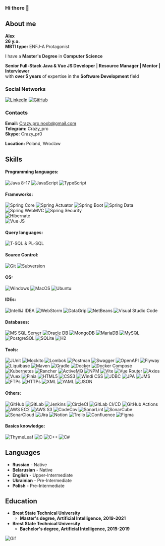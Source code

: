 ### Hi there 👋

## About me
**Alex**\
**26 y.o.**\
**MBTI type:** ENFJ-A Protagonist

I have a **Master's Degree** in **Computer Science**

**Senior Full-Stack Java & Vue JS Developer | Resource Manager | Mentor | Interviewer** \
with **over 5 years** of expertise in the **Software Development** field

### Social Networks
[![LinkedIn](https://img.shields.io/badge/-LinkedIn-blue?logo=linkedin&logoColor=white&style=for-the-badge)](https://www.linkedin.com/in/crazy-pro)
[![GitHub](https://img.shields.io/badge/-GitHub-black?style=for-the-badge&logo=GitHub&logoColor=white)](https://github.com/Crazy-pro)

### Contacts
**Email:** Crazy.pro.noob@gmail.com\
**Telegram:** Crazy_pro\
**Skype:** Crazy_pr0

**Location:** Poland, Wroclaw

## Skills
#### Programming languages:
![Java 8-17](https://img.shields.io/badge/-Java_8--17-black?style=for-the-badge&logo=oracle&logoColor=orange)
![JavaScript](https://img.shields.io/badge/-JavaScript-black?style=for-the-badge&logo=javascript&logoColor=yellow)
![TypeScript](https://img.shields.io/badge/-TypeScript-black?style=for-the-badge&logo=typescript&logoColor=blue)
#### Frameworks:
![Spring Core](https://img.shields.io/badge/-Spring-black?style=for-the-badge&logo=spring&logoColor=green)
![Spring Actuator](https://img.shields.io/badge/-Actuator-black?style=for-the-badge&logo=spring&logoColor=green)
![Spring Boot](https://img.shields.io/badge/-Boot-black?style=for-the-badge&logo=spring-boot&logoColor=green)
![Spring Data](https://img.shields.io/badge/-Data-black?style=for-the-badge&logo=spring&logoColor=green)
![Spring WebMVC](https://img.shields.io/badge/-WebMVC-black?style=for-the-badge&logo=spring&logoColor=green)
![Spring Security](https://img.shields.io/badge/-Security-black?style=for-the-badge&logo=spring-security&logoColor=green)\
![Hibernate](https://img.shields.io/badge/-Hibernate-black?style=for-the-badge&logo=hibernate&logoColor=grey)\
![Vue JS](https://img.shields.io/badge/-Vue_js-black?style=for-the-badge&logo=vue.js&logoColor=mint)
#### Query languages:
![T-SQL & PL-SQL](https://img.shields.io/badge/-T--SQL_&_PL--SQL-black?style=for-the-badge)
#### Source Control: 
![Git](https://img.shields.io/badge/-Git-black?style=for-the-badge&logo=git&logoColor=tomato)
![Subversion](https://img.shields.io/badge/-Subversion-black?style=for-the-badge&logo=subversion&logoColor=blue)
#### OS:
![Windows](https://img.shields.io/badge/-Windows-black?style=for-the-badge&logo=windows&logoColor=blue)
![MacOS](https://img.shields.io/badge/-MacOS-black?style=for-the-badge&logo=macos&logoColor=blue)
![Ubuntu](https://img.shields.io/badge/-Ubuntu-black?style=for-the-badge&logo=ubuntu&logoColor=tomato)
#### IDEs:
![IntelliJ IDEA](https://img.shields.io/badge/-IntelliJ_IDEA-black?style=for-the-badge&logo=intellij-idea&logoColor=red)
![WebStorm](https://img.shields.io/badge/-WebStorm-black?style=for-the-badge&logo=WebStorm&logoColor=blue)
![DataGrip](https://img.shields.io/badge/-DataGrip-black?style=for-the-badge&logo=datagrip&logoColor=gray)
![NetBeans](https://img.shields.io/badge/-NetBeans-black?style=for-the-badge&logo=netbeans&logoColor=blue)
![Visual Studio Code](https://img.shields.io/badge/-VS_Code-black?style=for-the-badge&logo=visual-studio-code&logoColor=blue)
#### Databases:
![MS SQL Server](https://img.shields.io/badge/-MS_SQL_Server-black?style=for-the-badge&logo=microsoft-sql-server&logoColor=red)
![Oracle DB](https://img.shields.io/badge/-Oracle_DB-black?style=for-the-badge&logo=oracle&logoColor=orange)
![MongoDB](https://img.shields.io/badge/-MongoDB-black?style=for-the-badge&logo=mongodb&logoColor=green)
![MariaDB](https://img.shields.io/badge/-MariaDB-black?style=for-the-badge&logo=mariadb&logoColor=brown)
![MySQL](https://img.shields.io/badge/-MySQL-black?style=for-the-badge&logo=mysql&logoColor=blue)
![PostgreSQL](https://img.shields.io/badge/-PostgreSQL-black?style=for-the-badge&logo=postgresql&logoColor=blue)
![SQLite](https://img.shields.io/badge/-SQLite-black?style=for-the-badge&logo=sqlite&logoColor=blue)
![H2](https://img.shields.io/badge/-H2-black?style=for-the-badge&logo=h2&logoColor=yellow)
#### Tools:
![JUnit](https://img.shields.io/badge/-JUnit-black?style=for-the-badge&logo=junit5&logoColor=red)
![Mockito](https://img.shields.io/badge/-Mockito-black?style=for-the-badge&logo=mockito&logoColor=blue)
![Lombok](https://img.shields.io/badge/-Lombok-black?style=for-the-badge&logo=lombok&logoColor=green)
![Postman](https://img.shields.io/badge/-Postman-black?style=for-the-badge&logo=postman&logoColor=orange)
![Swagger](https://img.shields.io/badge/-Swagger-black?style=for-the-badge&logo=swagger&logoColor=orange)
![OpenAPI](https://img.shields.io/badge/-OpenAPI-black?style=for-the-badge&logo=open-api&logoColor=orange)
![Flyway](https://img.shields.io/badge/-Flyway-black?style=for-the-badge&logo=flyway&logoColor=blue)
![Liquibase](https://img.shields.io/badge/-Liquibase-black?style=for-the-badge&logo=liquibase&logoColor=blue)
![Maven](https://img.shields.io/badge/-Maven-black?style=for-the-badge&logo=apache-maven&logoColor=red)
![Gradle](https://img.shields.io/badge/-Gradle-black?style=for-the-badge&logo=gradle&logoColor=green)
![Docker](https://img.shields.io/badge/-Docker-black?style=for-the-badge&logo=docker&logoColor=blue)
![Docker Compose](https://img.shields.io/badge/-Docker_Compose-black?style=for-the-badge&logo=docker&logoColor=blue)
![Kubernetes](https://img.shields.io/badge/-Kubernetes-black?style=for-the-badge&logo=kubernetes&logoColor=blue)
![Rancher](https://img.shields.io/badge/-Rancher-black?style=for-the-badge&logo=rancher&logoColor=blue)
![ActiveMQ](https://img.shields.io/badge/-ActiveMQ-black?style=for-the-badge&logo=activemq&logoColor=red)
![NPM](https://img.shields.io/badge/-NPM-black?style=for-the-badge&logo=npm&logoColor=red)
![Vite](https://img.shields.io/badge/-Vite-black?style=for-the-badge&logo=vite&logoColor=blue)
![Vue Router](https://img.shields.io/badge/-Vue_Router-black?style=for-the-badge&logo=vue-dot-js&logoColor=green)
![Axios](https://img.shields.io/badge/-Axios-black?style=for-the-badge&logo=axios&logoColor=blue)
![Vuex](https://img.shields.io/badge/-Vuex-black?style=for-the-badge&logo=vuex&logoColor=green)
![Pinia](https://img.shields.io/badge/-Pinia-black?style=for-the-badge&logo=pinia&logoColor=green)
![HTML5](https://img.shields.io/badge/-HTML5-black?style=for-the-badge&logo=html5&logoColor=red)
![CSS3](https://img.shields.io/badge/-CSS3-black?style=for-the-badge&logo=css3&logoColor=blue)
![Windi CSS](https://img.shields.io/badge/-Windi_CSS-black?style=for-the-badge&logo=windicss&logoColor=cyan)
![JDBC](https://img.shields.io/badge/-JDBC-black?style=for-the-badge&logo=java&logoColor=red)
![JPA](https://img.shields.io/badge/-JPA-black?style=for-the-badge&logo=eclipse&logoColor=blue)
![JMS](https://img.shields.io/badge/-JMS-black?style=for-the-badge&logo=java&logoColor=red)
![FTPs](https://img.shields.io/badge/-FTPs-black?style=for-the-badge&logo=ftp&logoColor=blue)
![HTTPs](https://img.shields.io/badge/-HTTPs-black?style=for-the-badge&logo=https&logoColor=green)
![XML](https://img.shields.io/badge/-XML-black?style=for-the-badge&logo=xml&logoColor=red)
![YAML](https://img.shields.io/badge/-YAML-black?style=for-the-badge&logo=yaml&logoColor=blue)
![JSON](https://img.shields.io/badge/-JSON-black?style=for-the-badge&logo=json&logoColor=orange)
#### Others:
![GitHub](https://img.shields.io/badge/-GitHub-black?style=for-the-badge&logo=github&logoColor=white)
![GitLab](https://img.shields.io/badge/-GitLab-black?style=for-the-badge&logo=gitlab&logoColor=orange)
![Jenkins](https://img.shields.io/badge/-Jenkins-black?style=for-the-badge&logo=jenkins&logoColor=red)
![CircleCI](https://img.shields.io/badge/-CircleCI-black?style=for-the-badge&logo=circleci&logoColor=green)
![GitLab CI/CD](https://img.shields.io/badge/-GitLab_CI_CD-black?style=for-the-badge&logo=gitlab&logoColor=orange)
![GitHub Actions](https://img.shields.io/badge/-GitHub_Actions-black?style=for-the-badge&logo=github-actions&logoColor=gray)
![AWS EC2](https://img.shields.io/badge/-AWS_EC2-black?style=for-the-badge&logo=amazon-aws&logoColor=orange)
![AWS S3](https://img.shields.io/badge/-AWS_S3-black?style=for-the-badge&logo=amazon-s3&logoColor=orange)
![CodeCov](https://img.shields.io/badge/-CodeCov-black?style=for-the-badge&logo=codecov&logoColor=blue)
![SonarLint](https://img.shields.io/badge/-SonarLint-black?style=for-the-badge&logo=sonarlint&logoColor=green)
![SonarCube](https://img.shields.io/badge/-SonarCube-black?style=for-the-badge&logo=sonarqube&logoColor=green)
![SonarCloud](https://img.shields.io/badge/-SonarCloud-black?style=for-the-badge&logo=sonarcloud&logoColor=green)
![Jira](https://img.shields.io/badge/-Jira-black?style=for-the-badge&logo=jira&logoColor=blue)
![Notion](https://img.shields.io/badge/-Notion-black?style=for-the-badge&logo=notion&logoColor=white)
![Trello](https://img.shields.io/badge/-Trello-black?style=for-the-badge&logo=trello&logoColor=blue)
![Confluence](https://img.shields.io/badge/-Confluence-black?style=for-the-badge&logo=confluence&logoColor=blue)
![Figma](https://img.shields.io/badge/-Figma-black?style=for-the-badge&logo=figma&logoColor=red)
#### Basics knowledge:
![ThymeLeaf](https://img.shields.io/badge/-ThymeLeaf-black?style=for-the-badge&logo=thymeleaf&logoColor=green)
![C](https://img.shields.io/badge/-C-black?style=for-the-badge&logo=c&logoColor=green)
![C++](https://img.shields.io/badge/-C++-black?style=for-the-badge&logo=cplusplus&logoColor=blue)
![C#](https://img.shields.io/badge/-C%23-black?style=for-the-badge&logo=c-sharp&logoColor=purple)

## Languages
* **Russian** - Native
* **Belarusian** - Native
* **English** - Upper-Intermediate
* **Ukrainian** - Pre-Intermediate
* **Polish** - Pre-Intermediate

## Education
* **Brest State Technical University**
    + **Master's degree, Artificial Intelligence, 2019-2021**
* **Brest State Technical University**
    + **Bachelor's degree, Artificial Intelligence, 2015-2019**

![Gif](https://user-images.githubusercontent.com/94010184/154801518-49ee9ecb-0ddb-4325-9069-d0afeaec691c.gif)
